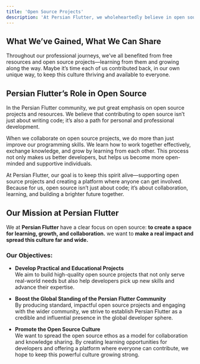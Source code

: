 ```yaml
---
title: 'Open Source Projects'
description: 'At Persian Flutter, we wholeheartedly believe in open source! Open source projects aren’t just lines of code—they’re a driving force for community growth and recognition. Here, we come together to build high-quality projects that benefit everyone. That means learning, collaboration, and progress—all in one place!'
---
```


## What We’ve Gained, What We Can Share

Throughout our professional journeys, we’ve all benefited from free resources and open source projects—learning from them and growing along the way. Maybe it’s time each of us contributed back, in our own unique way, to keep this culture thriving and available to everyone.

## Persian Flutter’s Role in Open Source

In the Persian Flutter community, we put great emphasis on open source projects and resources. We believe that contributing to open source isn’t just about writing code; it’s also a path for personal and professional development.

When we collaborate on open source projects, we do more than just improve our programming skills. We learn how to work together effectively, exchange knowledge, and grow by learning from each other. This process not only makes us better developers, but helps us become more open-minded and supportive individuals.

At Persian Flutter, our goal is to keep this spirit alive—supporting open source projects and creating a platform where anyone can get involved. Because for us, open source isn’t just about code; it’s about collaboration, learning, and building a brighter future together.

## Our Mission at Persian Flutter

We at **Persian Flutter** have a clear focus on open source: **to create a space for learning, growth, and collaboration.** we want to **make a real impact and spread this culture far and wide.**

### Our Objectives:

- **Develop Practical and Educational Projects**  
  We aim to build high-quality open source projects that not only serve real-world needs but also help developers pick up new skills and advance their expertise.

- **Boost the Global Standing of the Persian Flutter Community**  
  By producing standard, impactful open source projects and engaging with the wider community, we strive to establish Persian Flutter as a credible and influential presence in the global developer sphere.

- **Promote the Open Source Culture**  
  We want to spread the open source ethos as a model for collaboration and knowledge sharing. By creating learning opportunities for developers and offering a platform where everyone can contribute, we hope to keep this powerful culture growing strong.
